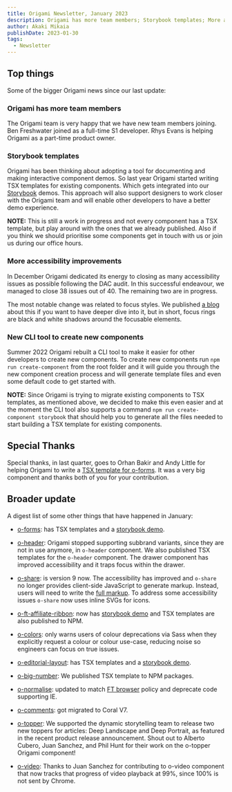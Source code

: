 ```yaml
---
title: Origami Newsletter, January 2023
description: Origami has more team members; Storybook templates; More accessibility improvements; New CLI tool to create new components.
author: Akaki Mikaia
publishDate: 2023-01-30
tags:
  - Newsletter
---
```



## Top things

Some of the bigger Origami news since our last update:

### Origami has more team members

The Origami team is very happy that we have new team members joining. Ben Freshwater joined as a full-time S1 developer. Rhys Evans is helping Origami as a part-time product owner.

### Storybook templates

Origami has been thinking about adopting a tool for documenting and making interactive component demos. So last year Origami started writing TSX templates for existing components. Which gets integrated into our [Storybook](https://origami.ft.com/storybook/) demos. This approach will also support designers to work closer with the Origami team and will enable other developers to have a better demo experience.

**NOTE:** This is still a work in progress and not every component has a TSX template, but play around with the ones that we already published. Also if you think we should prioritise some components get in touch with us or join us during our office hours.

### More accessibility improvements

In December Origami dedicated its energy to closing as many accessibility issues as possible following the DAC audit. In this successful endeavour, we managed to close 38 issues out of 40. The remaining two are in progress.

The most notable change was related to focus styles. We published [a blog](https://origami.ft.com/blog/2022/12/14/focus-styles/) about this if you want to have deeper dive into it, but in short, focus rings are black and white shadows around the focusable elements.

### New CLI tool to create new components

Summer 2022 Origami rebuilt a CLI tool to make it easier for other developers to create new components. To create new components run `npm run create-component` from the root folder and it will guide you through the new component creation process and will generate template files and even some default code to get started with.

**NOTE:** Since Origami is trying to migrate existing components to TSX templates, as mentioned above, we decided to make this even easier and at the moment the CLI tool also supports a command `npm run create-component storybook` that should help you to generate all the files needed to start building a TSX template for existing components.

## Special Thanks

Special thanks, in last quarter, goes to Orhan Bakir and Andy Little for helping Origami to write a [TSX template for o-forms](https://origami.ft.com/storybook/brands/core/?path=/story/components-o-forms-box-radio-buttons--box-radio-button). It was a very big component and thanks both of you for your contribution.

## Broader update

A digest list of some other things that have happened in January:

- [o-forms](https://registry.origami.ft.com/components/o-forms): has TSX templates and a [storybook demo](https://origami.ft.com/storybook/brands/core/?path=/story/components-o-forms-box-radio-buttons--box-radio-button).

- [o-header](https://registry.origami.ft.com/components/o-header): Origami stopped supporting subbrand variants, since they are not in use anymore, in `o-header` component. We also published TSX templates for the `o-header` component. The drawer component has improved accessibility and it traps focus within the drawer.

- [o-share](https://registry.origami.ft.com/components/o-share): is version 9 now. The accessibility has improved and `o-share` no longer provides client-side JavaScript to generate markup. Instead, users will need to write the [full markup](https://github.com/Financial-Times/origami/blob/o-share-v9.0.1/components/o-share/MIGRATION.md#deprecate-autogenerate-share-links). To address some accessibility issues `o-share` now uses inline SVGs for icons.

- [o-ft-affiliate-ribbon](https://registry.origami.ft.com/components/o-ft-affiliate-ribbon): now has [storybook demo](https://origami.ft.com/storybook/brands/core/?path=/story/components-o-ft-affiliate-ribbon--ft-affiliate-ribbon-story) and TSX templates are also published to NPM.

- [o-colors](https://registry.origami.ft.com/components/o-colors): only warns users of colour deprecations via Sass when they explicitly request a colour or colour use-case, reducing noise so engineers can focus on true issues.

- [o-editorial-layout](https://registry.origami.ft.com/components/o-editorial-layout): has TSX templates and a [storybook demo](https://origami.ft.com/storybook/brands/core/?path=/story/components-o-editorial-layout--body).

- [o-big-number](https://registry.origami.ft.com/components/o-big-number): We published TSX template to NPM packages.

- [o-normalise](https://registry.origami.ft.com/components/o-normalise): updated to match [FT browser](https://docs.google.com/document/d/1z6kecy_o9qHYIznTmqQ-IJqre72jhfd0nVa4JMsS7Q4/edit) policy and deprecate code supporting IE.

- [o-comments](https://registry.origami.ft.com/components/o-comments): got migrated to Coral V7.

- [o-topper](https://registry.origami.ft.com/components/o-topper): We supported the dynamic storytelling team to release two new toppers for articles: Deep Landscape and Deep Portrait, as featured in the recent product release announcement. Shout out to Alberto Cubero, Juan Sanchez, and Phil Hunt for their work on the o-topper Origami component!

- [o-video](https://registry.origami.ft.com/components/o-video): Thanks to Juan Sanchez for contributing to o-video component that now tracks that progress of video playback at 99%, since 100% is not sent by Chrome.
